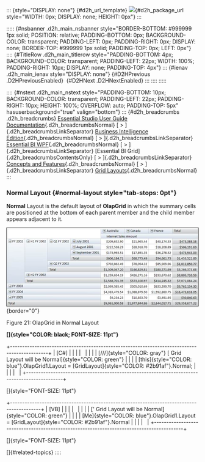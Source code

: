 ::: {style="DISPLAY: none"}
[](ms-xhelp:///?Id=d2h_url_template){#d2h_url_template} ![](!package_url!){#d2h_package_url style="WIDTH: 0px; DISPLAY: none; HEIGHT: 0px"}
:::

::::: {#nsbanner .d2h_main_nsbanner style="BORDER-BOTTOM: #999999 1px solid; POSITION: relative; PADDING-BOTTOM: 0px; BACKGROUND-COLOR: transparent; PADDING-LEFT: 0px; PADDING-RIGHT: 0px; DISPLAY: none; BORDER-TOP: #999999 1px solid; PADDING-TOP: 0px; LEFT: 0px"}
:::: {#TitleRow .d2h_main_titlerow style="PADDING-BOTTOM: 4px; BACKGROUND-COLOR: transparent; PADDING-LEFT: 22px; WIDTH: 100%; PADDING-RIGHT: 10px; DISPLAY: none; PADDING-TOP: 4px"}
::: {#ienav .d2h_main_ienav style="DISPLAY: none"}
[](ms-xhelp:///?Id=800d1402-5911-4002-ad2f-88f57bb560ee){#D2HPrevious .D2HPreviousEnabled}  [](ms-xhelp:///?Id=063179ae-ea86-4963-9d7b-c36a924546fa){#D2HNext .D2HNextEnabled}
:::
::::
:::::

:::: {#nstext .d2h_main_nstext style="PADDING-BOTTOM: 10px; BACKGROUND-COLOR: transparent; PADDING-LEFT: 22px; PADDING-RIGHT: 10px; HEIGHT: 100%; OVERFLOW: auto; PADDING-TOP: 5px" hasuserbackground="true" valign="bottom"}
::: {#d2h_breadcrumbs .d2h_breadcrumbs}
[Essential Studio User Guide Documentation](ms-xhelp:///?Id=12457748-09e3-4d74-a240-8e049cedf030){.d2h_breadcrumbsNormal} [ \> ]{.d2h_breadcrumbsLinkSeparator} [Business Intelligence Edition](ms-xhelp:///?Id=fdf33dd8-62b2-47b9-ad7b-fc50e590bca5){.d2h_breadcrumbsNormal} [ \> ]{.d2h_breadcrumbsLinkSeparator} [Essential BI WPF](ms-xhelp:///?Id=41e3d586-d922-4a01-8272-679fe4ae7343){.d2h_breadcrumbsNormal} [ \> ]{.d2h_breadcrumbsLinkSeparator} [Essential BI Grid]{.d2h_breadcrumbsContentsOnly} [ \> ]{.d2h_breadcrumbsLinkSeparator} [Concepts and Features](ms-xhelp:///?Id=ea758680-939d-4d65-8abe-8c3be198af29){.d2h_breadcrumbsNormal} [ \> ]{.d2h_breadcrumbsLinkSeparator} [Grid Layouts](ms-xhelp:///?Id=800d1402-5911-4002-ad2f-88f57bb560ee){.d2h_breadcrumbsNormal}
:::

### Normal Layout {#normal-layout style="tab-stops: 0pt"}

**Normal** Layout is the default layout of **OlapGrid** in which the summary cells are positioned at the bottom of each parent member and the child member appears adjacent to it.

![Description: Grid Normal](ImagesExt/image44_25.jpg){border="0"}

Figure 21: OlapGrid in Normal Layout

**[]{style="COLOR: black; FONT-SIZE: 11pt"}**  

+---------------------------------------------------------------------------------------------+
| \[C#\]                                                                                      |
|                                                                                             |
|                                                                                             |
|                                                                                             |
| [///]{style="COLOR: gray"} [ Grid Layout will be Normal]{style="COLOR: green"}              |
|                                                                                             |
| [this]{style="COLOR: blue"}.OlapGrid1.Layout = [GridLayout]{style="COLOR: #2b91af"}.Normal; |
|                                                                                             |
|                                                                                             |
+---------------------------------------------------------------------------------------------+

[]{style="FONT-SIZE: 11pt"} 

+------------------------------------------------------------------------------------------+
| \[VB\]                                                                                   |
|                                                                                          |
|                                                                                          |
|                                                                                          |
| [\' Grid Layout will be Normal]{style="COLOR: green"}                                    |
|                                                                                          |
| [Me]{style="COLOR: blue"}.OlapGrid1.Layout = [GridLayout]{style="COLOR: #2b91af"}.Normal |
|                                                                                          |
|                                                                                          |
+------------------------------------------------------------------------------------------+

[]{style="FONT-SIZE: 11pt"} 

[]{#related-topics}
::::
